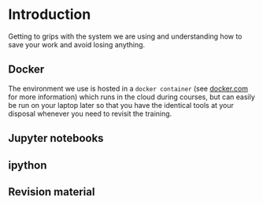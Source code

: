 # Introduction

Getting to grips with the system we are using and understanding how to save your work
and avoid losing anything.

## Docker

The environment we use is hosted in a `docker container`
(see [docker.com](http://www.docker.com) for more information) which
runs in the cloud during courses, but can easily be run on your laptop later
so that you have the identical tools at your disposal whenever you need to
revisit the training.

## Jupyter notebooks





## ipython






## Revision material
